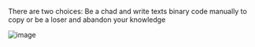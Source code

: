 There are two choices:
Be a chad and write texts binary code manually to copy
or
be a loser and abandon your knowledge

![image](https://github.com/keremyurekli/unnecessarily-complicated-actions/assets/85027678/eab6b330-1df4-431d-804b-27f141967ce1)
